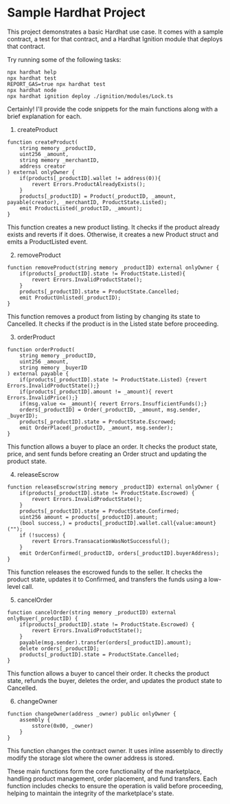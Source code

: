 # Sample Hardhat Project

This project demonstrates a basic Hardhat use case. It comes with a sample contract, a test for that contract, and a Hardhat Ignition module that deploys that contract.

Try running some of the following tasks:

```shell
npx hardhat help
npx hardhat test
REPORT_GAS=true npx hardhat test
npx hardhat node
npx hardhat ignition deploy ./ignition/modules/Lock.ts
```



Certainly! I'll provide the code snippets for the main functions along with a brief explanation for each.

1. createProduct
```solidity
function createProduct(
    string memory _productID, 
    uint256 _amount,
    string memory _merchantID,
    address creator
) external onlyOwner {
    if(products[_productID].wallet != address(0)){ 
        revert Errors.ProductAlreadyExists();
    }
    products[_productID] = Product(_productID, _amount, payable(creator), _merchantID, ProductState.Listed);
    emit ProductListed(_productID, _amount);
}
```
This function creates a new product listing. It checks if the product already exists and reverts if it does. Otherwise, it creates a new Product struct and emits a ProductListed event.

2. removeProduct
```solidity
function removeProduct(string memory _productID) external onlyOwner {
    if(products[_productID].state != ProductState.Listed){ 
        revert Errors.InvalidProductState();
    }
    products[_productID].state = ProductState.Cancelled;
    emit ProductUnlisted(_productID);
}
```
This function removes a product from listing by changing its state to Cancelled. It checks if the product is in the Listed state before proceeding.

3. orderProduct
```solidity
function orderProduct(
    string memory _productID,
    uint256 _amount,
    string memory _buyerID
) external payable {
    if(products[_productID].state != ProductState.Listed) {revert Errors.InvalidProductState();}
    if(products[_productID].amount != _amount){ revert Errors.InvalidPrice();}
    if(msg.value <= _amount){ revert Errors.InsufficientFunds();}
    orders[_productID] = Order(_productID, _amount, msg.sender, _buyerID);
    products[_productID].state = ProductState.Escrowed;
    emit OrderPlaced(_productID, _amount, msg.sender);
}
```
This function allows a buyer to place an order. It checks the product state, price, and sent funds before creating an Order struct and updating the product state.

4. releaseEscrow
```solidity
function releaseEscrow(string memory _productID) external onlyOwner {
    if(products[_productID].state != ProductState.Escrowed) {
        revert Errors.InvalidProductState();
    }
    products[_productID].state = ProductState.Confirmed;
    uint256 amount = products[_productID].amount;
    (bool success,) = products[_productID].wallet.call{value:amount}("");
    if (!success) {
        revert Errors.TransacationWasNotSuccessful();
    }
    emit OrderConfirmed(_productID, orders[_productID].buyerAddress);
}
```
This function releases the escrowed funds to the seller. It checks the product state, updates it to Confirmed, and transfers the funds using a low-level call.

5. cancelOrder
```solidity
function cancelOrder(string memory _productID) external onlyBuyer(_productID) {
    if(products[_productID].state != ProductState.Escrowed) {
        revert Errors.InvalidProductState();
    }
    payable(msg.sender).transfer(orders[_productID].amount); 
    delete orders[_productID];
    products[_productID].state = ProductState.Cancelled;
}
```
This function allows a buyer to cancel their order. It checks the product state, refunds the buyer, deletes the order, and updates the product state to Cancelled.

6. changeOwner
```solidity
function changeOwner(address _owner) public onlyOwner {
    assembly {
        sstore(0x00, _owner)
    }
}
```
This function changes the contract owner. It uses inline assembly to directly modify the storage slot where the owner address is stored.

These main functions form the core functionality of the marketplace, handling product management, order placement, and fund transfers. Each function includes checks to ensure the operation is valid before proceeding, helping to maintain the integrity of the marketplace's state.
